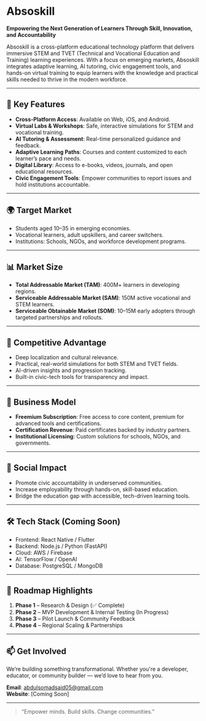# Absoskill

**Empowering the Next Generation of Learners Through Skill, Innovation, and Accountability**

Absoskill is a cross-platform educational technology platform that delivers immersive STEM and TVET (Technical and Vocational Education and Training) learning experiences. With a focus on emerging markets, Absoskill integrates adaptive learning, AI tutoring, civic engagement tools, and hands-on virtual training to equip learners with the knowledge and practical skills needed to thrive in the modern workforce.

---

## 🚀 Key Features

- **Cross-Platform Access**: Available on Web, iOS, and Android.
- **Virtual Labs & Workshops**: Safe, interactive simulations for STEM and vocational training.
- **AI Tutoring & Assessment**: Real-time personalized guidance and feedback.
- **Adaptive Learning Paths**: Courses and content customized to each learner’s pace and needs.
- **Digital Library**: Access to e-books, videos, journals, and open educational resources.
- **Civic Engagement Tools**: Empower communities to report issues and hold institutions accountable.

---

## 🌍 Target Market

- Students aged 10–35 in emerging economies.
- Vocational learners, adult upskillers, and career switchers.
- Institutions: Schools, NGOs, and workforce development programs.

---

## 📊 Market Size

- **Total Addressable Market (TAM)**: 400M+ learners in developing regions.
- **Serviceable Addressable Market (SAM)**: 150M active vocational and STEM learners.
- **Serviceable Obtainable Market (SOM)**: 10–15M early adopters through targeted partnerships and rollouts.

---

## 🧠 Competitive Advantage

- Deep localization and cultural relevance.
- Practical, real-world simulations for both STEM and TVET fields.
- AI-driven insights and progression tracking.
- Built-in civic-tech tools for transparency and impact.

---

## 💼 Business Model

- **Freemium Subscription**: Free access to core content, premium for advanced tools and certifications.
- **Certification Revenue**: Paid certificates backed by industry partners.
- **Institutional Licensing**: Custom solutions for schools, NGOs, and governments.

---

## 🤝 Social Impact

- Promote civic accountability in underserved communities.
- Increase employability through hands-on, skill-based education.
- Bridge the education gap with accessible, tech-driven learning tools.

---

## 🛠 Tech Stack (Coming Soon)

- Frontend: React Native / Flutter
- Backend: Node.js / Python (FastAPI)
- Cloud: AWS / Firebase
- AI: TensorFlow / OpenAI
- Database: PostgreSQL / MongoDB

---

## 📌 Roadmap Highlights

1. **Phase 1** – Research & Design (✅ Complete)
2. **Phase 2** – MVP Development & Internal Testing (In Progress)
3. **Phase 3** – Pilot Launch & Community Feedback
4. **Phase 4** – Regional Scaling & Partnerships

---

## 📫 Get Involved

We’re building something transformational. Whether you're a developer, educator, or community builder — we’d love to hear from you.

**Email**: abdulsomadsaid05@gmail.com  
**Website**: [Coming Soon]  

---

> “Empower minds. Build skills. Change communities.”
